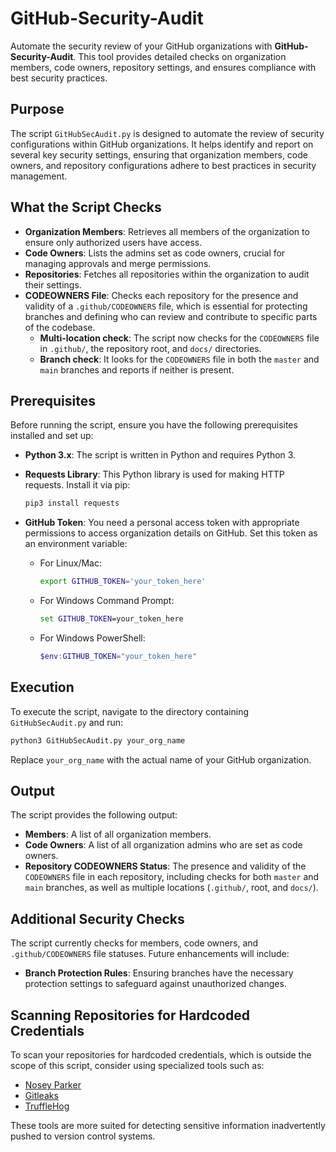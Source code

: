 # GitHub-Security-Audit
Automate the security review of your GitHub organizations with **GitHub-Security-Audit**. This tool provides detailed checks on organization members, code owners, repository settings, and ensures compliance with best security practices.

## Purpose
The script `GitHubSecAudit.py` is designed to automate the review of security configurations within GitHub organizations. It helps identify and report on several key security settings, ensuring that organization members, code owners, and repository configurations adhere to best practices in security management.

## What the Script Checks
- **Organization Members**: Retrieves all members of the organization to ensure only authorized users have access.
- **Code Owners**: Lists the admins set as code owners, crucial for managing approvals and merge permissions.
- **Repositories**: Fetches all repositories within the organization to audit their settings.
- **CODEOWNERS File**: Checks each repository for the presence and validity of a `.github/CODEOWNERS` file, which is essential for protecting branches and defining who can review and contribute to specific parts of the codebase.
  - **Multi-location check**: The script now checks for the `CODEOWNERS` file in `.github/`, the repository root, and `docs/` directories.
  - **Branch check**: It looks for the `CODEOWNERS` file in both the `master` and `main` branches and reports if neither is present.

## Prerequisites
Before running the script, ensure you have the following prerequisites installed and set up:

- **Python 3.x**: The script is written in Python and requires Python 3.
- **Requests Library**: This Python library is used for making HTTP requests. Install it via pip:
  ```bash
  pip3 install requests
  ```

- **GitHub Token**: You need a personal access token with appropriate permissions to access organization details on GitHub. Set this token as an environment variable:
  - For Linux/Mac:
    ```bash
    export GITHUB_TOKEN='your_token_here'
    ```
  - For Windows Command Prompt:
    ```cmd
    set GITHUB_TOKEN=your_token_here
    ```
  - For Windows PowerShell:
    ```powershell
    $env:GITHUB_TOKEN="your_token_here"
    ```

## Execution
To execute the script, navigate to the directory containing `GitHubSecAudit.py` and run:
```bash
python3 GitHubSecAudit.py your_org_name
```
Replace `your_org_name` with the actual name of your GitHub organization.

## Output
The script provides the following output:
- **Members**: A list of all organization members.
- **Code Owners**: A list of all organization admins who are set as code owners.
- **Repository CODEOWNERS Status**: The presence and validity of the `CODEOWNERS` file in each repository, including checks for both `master` and `main` branches, as well as multiple locations (`.github/`, root, and `docs/`).

## Additional Security Checks
The script currently checks for members, code owners, and `.github/CODEOWNERS` file statuses. Future enhancements will include:
- **Branch Protection Rules**: Ensuring branches have the necessary protection settings to safeguard against unauthorized changes.

## Scanning Repositories for Hardcoded Credentials
To scan your repositories for hardcoded credentials, which is outside the scope of this script, consider using specialized tools such as:
- [Nosey Parker](https://github.com/praetorian-inc/noseyparker)
- [Gitleaks](https://github.com/gitleaks/gitleaks)
- [TruffleHog](https://github.com/trufflesecurity/trufflehog)

These tools are more suited for detecting sensitive information inadvertently pushed to version control systems.
